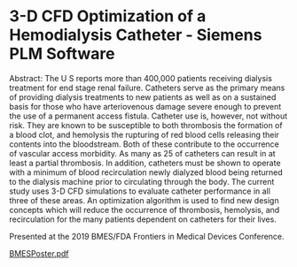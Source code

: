 # 3-D CFD Optimization of a Hemodialysis Catheter - Siemens PLM Software

Abstract: The U S reports more than 400,000 patients receiving dialysis treatment for end stage renal failure. Catheters serve as the primary means of providing dialysis treatments to new patients as well as on a sustained basis for those who have arteriovenous damage severe enough to prevent the use of a permanent access fistula. Catheter use is, however, not without risk. They are known to be susceptible to both thrombosis the formation of a blood clot, and hemolysis the rupturing of red blood cells releasing their contents into the bloodstream. Both of these contribute to the occurrence of vascular access morbidity. As many as 25 of catheters can result in at least a partial thrombosis. In addition, catheters must be shown to operate with a minimum of blood recirculation newly dialyzed blood being returned to the dialysis machine prior to circulating through the body. The current study uses 3-D CFD simulations to evaluate catheter performance in all three of these areas. An optimization algorithm is used to find new design concepts which will reduce the occurrence of thrombosis, hemolysis, and recirculation for the many patients dependent on catheters for their lives.

Presented at the 2019 BMES/FDA Frontiers in Medical Devices Conference.

[BMESPoster.pdf](https://github.com/tom-mcilwain/Siemens-3DCatheterOptimization/files/7758373/BMESPoster.pdf)
